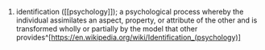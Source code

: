 1. identification ([[psychology]]); a psychological process whereby the individual assimilates an aspect, property, or attribute of the other and is transformed wholly or partially by the model that other provides^[https://en.wikipedia.org/wiki/Identification_(psychology)]